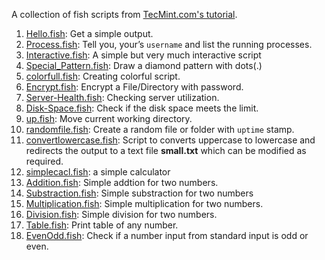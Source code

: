 A collection of fish scripts from [TecMint.com's tutorial](http://www.tecmint.com/learning-shell-scripting-language-a-guide-from-newbies-to-system-administrator/).

1. [Hello.fish](https://github.com/starandtina/simple-fish-scripts/blob/master/Hello.fish): Get a simple output.
1. [Process.fish](https://github.com/starandtina/simple-fish-scripts/blob/master/Process.fish): Tell you, your’s `username` and list the running processes.
1. [Interactive.fish](https://github.com/starandtina/simple-fish-scripts/blob/master/Interactive.fish): A simple but very much interactive script
1. [Special_Pattern.fish](https://github.com/starandtina/simple-fish-scripts/blob/master/Special_Pattern.fish): Draw a diamond pattern with dots(.)
1. [colorfull.fish](https://github.com/starandtina/simple-fish-scripts/blob/master/colorfull.fish): Creating colorful script.
1. [Encrypt.fish](https://github.com/starandtina/simple-fish-scripts/blob/master/Encrypt.fish): Encrypt a File/Directory with password.
1. [Server-Health.fish](https://github.com/starandtina/simple-fish-scripts/blob/master/Server-Health.fish):  Checking server utilization.
1. [Disk-Space.fish](https://github.com/starandtina/simple-fish-scripts/blob/master/Disk-Space.fish): Check if the disk space meets the limit.
1. [up.fish](https://github.com/starandtina/simple-fish-scripts/blob/master/up.fish): Move current working directory.
1. [randomfile.fish](https://github.com/starandtina/simple-fish-scripts/blob/master/randomfile.fish): Create a random file or folder with `uptime` stamp.
1. [convertlowercase.fish](https://github.com/starandtina/simple-fish-scripts/blob/master/convertlowercase.fish): Script to converts uppercase to lowercase and redirects the output to a text file **small.txt** which can be modified as required.
1. [simplecacl.fish](https://github.com/starandtina/simple-fish-scripts/blob/master/simplecacl.fish): a simple calculator
1. [Addition.fish](https://github.com/starandtina/simple-fish-scripts/blob/master/Addition.fish): Simple addtion for two numbers.
1. [Substraction.fish](https://github.com/starandtina/simple-fish-scripts/blob/master/Substraction.fish): Simple substraction for two numbers
1. [Multiplication.fish](https://github.com/starandtina/simple-fish-scripts/blob/master/Multiplication.fish): Simple multiplication for two numbers.
1. [Division.fish](https://github.com/starandtina/simple-fish-scripts/blob/master/Division.fish): Simple division for two numbers.
1. [Table.fish](https://github.com/starandtina/simple-fish-scripts/blob/master/Table.fish): Print table of any number.
1. [EvenOdd.fish](https://github.com/starandtina/simple-fish-scripts/blob/master/EvenOdd.fish): Check if a number input from standard input is odd or even.
